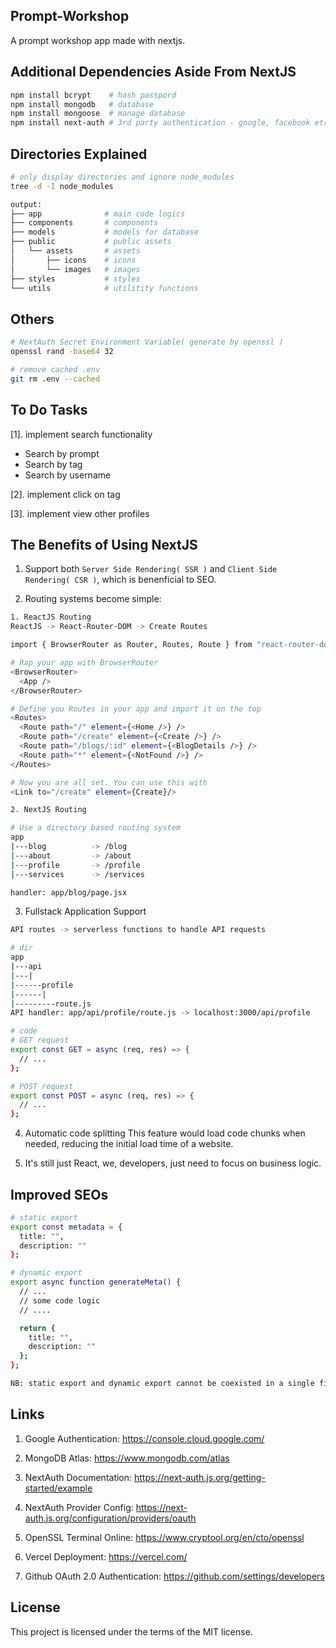 ## Prompt-Workshop
A prompt workshop app made with nextjs.

## Additional Dependencies Aside From NextJS
```bash
npm install bcrypt    # hash passpord
npm install mongodb   # database
npm install mongoose  # manage database
npm install next-auth # 3rd party authentication - google, facebook etc
```

## Directories Explained
```bash
# only display directories and ignore node_modules
tree -d -I node_modules

output:
├── app              # main code logics
├── components       # components
├── models           # models for database
├── public           # public assets
│   └── assets       # assets
│       ├── icons    # icons
│       └── images   # images
├── styles           # styles
└── utils            # utilitity functions
```

## Others
```bash
# NextAuth Secret Environment Variable( generate by openssl )
openssl rand -base64 32

# remove cached .env
git rm .env --cached
```

## To Do Tasks
[1]. implement search functionality
   - Search by prompt
   - Search by tag
   - Search by username

[2]. implement click on tag

[3]. implement view other profiles

## The Benefits of Using NextJS
1. Support both `Server Side Rendering( SSR )` and `Client Side Rendering( CSR )`, which is benenficial to SEO.

2. Routing systems become simple:
```bash
1. ReactJS Routing
ReactJS -> React-Router-DOM -> Create Routes

import { BrowserRouter as Router, Routes, Route } from "react-router-dom";

# Rap your app with BrowserRouter
<BrowserRouter>
  <App />  
</BrowserRouter>

# Define you Routes in your app and import it on the top
<Routes>
  <Route path="/" element={<Home />} />
  <Route path="/create" element={<Create />} />
  <Route path="/blogs/:id" element={<BlogDetails />} />
  <Route path="*" element={<NotFound />} />
</Routes>

# Now you are all set. You can use this with
<Link to="/create" element={Create}/>

2. NextJS Routing

# Use a directory based routing system
app
|---blog          -> /blog
|---about         -> /about
|---profile       -> /profile
|---services      -> /services

handler: app/blog/page.jsx
```

3. Fullstack Application Support
```bash
API routes -> serverless functions to handle API requests

# dir
app
|---api
|---|
|------profile
|------|
|---------route.js
API handler: app/api/profile/route.js -> localhost:3000/api/profile

# code
# GET request
export const GET = async (req, res) => {
  // ...
};

# POST request
export const POST = async (req, res) => {
  // ...
};
```

4. Automatic code splitting
This feature would load code chunks when needed, reducing the initial load time of a website.

5. It's still just React, we, developers, just need to focus on business logic.

## Improved SEOs
```bash
# static export
export const metadata = {
  title: "",
  description: ""
};

# dynamic export
export async function generateMeta() {
  // ...
  // some code logic
  // ....

  return {
    title: "",
    description: ""
  };
};

NB: static export and dynamic export cannot be coexisted in a single file
```

## Links
1. Google Authentication: https://console.cloud.google.com/

2. MongoDB Atlas: https://www.mongodb.com/atlas

3. NextAuth Documentation: https://next-auth.js.org/getting-started/example

4. NextAuth Provider Config: https://next-auth.js.org/configuration/providers/oauth

5. OpenSSL Terminal Online: https://www.cryptool.org/en/cto/openssl

6. Vercel Deployment: https://vercel.com/

7. Github OAuth 2.0 Authentication: https://github.com/settings/developers


## License
This project is licensed under the terms of the MIT license.

